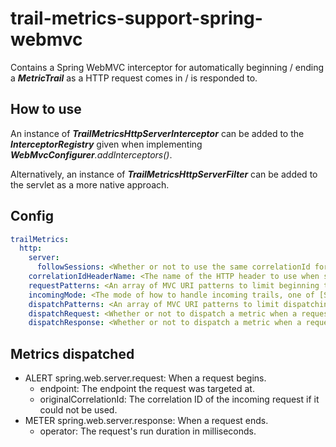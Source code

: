 # trail-metrics-support-spring-webmvc

Contains a Spring WebMVC interceptor for automatically beginning / ending a **_MetricTrail_** as a HTTP request comes in / is responded to.

## How to use

An instance of **_TrailMetricsHttpServerInterceptor_** can be added to the **_InterceptorRegistry_** given when implementing _**WebMvcConfigurer**.addInterceptors()_.

Alternatively, an instance of **_TrailMetricsHttpServerFilter_** can be added to the servlet as a more native approach.

## Config

```yaml
trailMetrics:
  http:
    server:
      followSessions: <Whether or not to use the same correlationId for requests of the same session that do not have a specific ID set, true by default>
    correlationIdHeaderName: <The name of the HTTP header to use when sending correlationIds, 'correlationId' by default>
    requestPatterns: <An array of MVC URI patterns to limit beginning trails on to>
    incomingMode: <The mode of how to handle incoming trails, one of [STRICT, LENIENT, OPTIONAL], LENIENT by default>
    dispatchPatterns: <An array of MVC URI patterns to limit dispatching metrics to>
    dispatchRequest: <Whether or not to dispatch a metric when a request is received, false by default>
    dispatchResponse: <Whether or not to dispatch a metric when a request is responded to, false by default>
```

## Metrics dispatched
- ALERT spring.web.server.request: When a request begins.
  - endpoint: The endpoint the request was targeted at.
  - originalCorrelationId: The correlation ID of the incoming request if it could not be used.
- METER spring.web.server.response: When a request ends.
  - operator: The request's run duration in milliseconds.